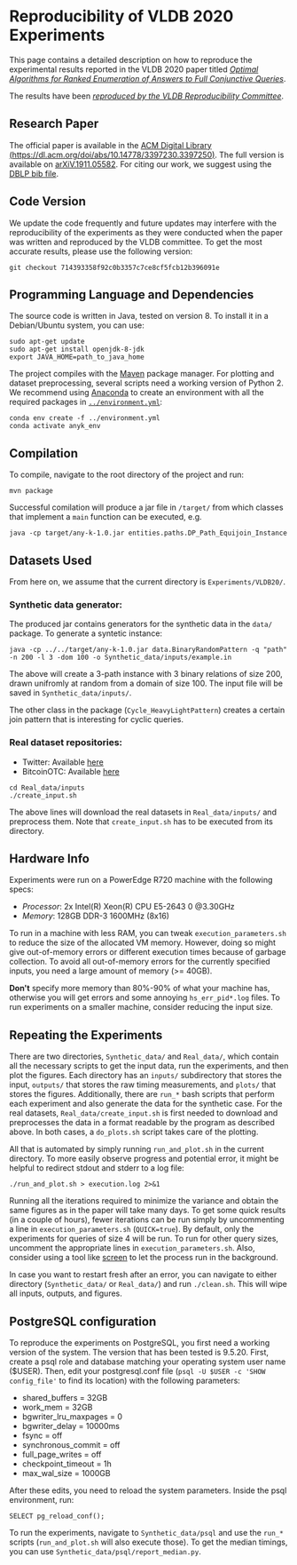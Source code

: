 # Reproducibility of VLDB 2020 Experiments

This page contains a detailed description on how to reproduce the experimental results reported 
in the VLDB 2020 paper titled 
[*Optimal Algorithms for Ranked Enumeration of Answers to Full Conjunctive Queries*](https://dl.acm.org/doi/abs/10.14778/3397230.3397250).

The results have been [*reproduced by the VLDB Reproducibility Committee*](http://vldb.org/pvldb/reproducibility/).


## Research Paper
The official paper is available in the 
[ACM Digital Library (https://dl.acm.org/doi/abs/10.14778/3397230.3397250)](https://dl.acm.org/doi/abs/10.14778/3397230.3397250). 
The full version is available on [arXiV.1911.05582](https://arxiv.org/abs/1911.05582). 
For citing our work, we suggest using the [DBLP bib file](https://dblp.uni-trier.de/rec/bibtex/journals/pvldb/TziavelisAGRY20).



## Code Version
We update the code frequently and future updates may interfere with the reproducibility of the experiments as they were conducted when the paper was written and reproduced by the VLDB committee. 
To get the most accurate results, please use the following version: 
```
git checkout 714393358f92c0b3357c7ce8cf5fcb12b396091e
```



## Programming Language and Dependencies
The source code is written in Java, tested on version 8. To install it in a Debian/Ubuntu system, you can use:
```
sudo apt-get update
sudo apt-get install openjdk-8-jdk
export JAVA_HOME=path_to_java_home
```
The project compiles with the [Maven](https://maven.apache.org/index.html) package manager.
For plotting and dataset preprocessing, several scripts need a working version of Python 2. We recommend using [Anaconda](https://docs.anaconda.com/anaconda/install/) to create an environment with all the required packages in [`../environment.yml`](https://github.com/northeastern-datalab/any-k-code/tree/master/Experiments/environment.yml):
```
conda env create -f ../environment.yml
conda activate anyk_env
```



## Compilation
To compile, navigate to the root directory of the project and run:
```
mvn package
```
Successful comilation will produce a jar file in `/target/` from which classes that implement a `main` function can be executed, e.g.
```
java -cp target/any-k-1.0.jar entities.paths.DP_Path_Equijoin_Instance
```



## Datasets Used

From here on, we assume that the current directory is `Experiments/VLDB20/`.

### Synthetic data generator: 

The produced jar contains generators for the synthetic data in the `data/` package. To generate a syntetic instance:

```
java -cp ../../target/any-k-1.0.jar data.BinaryRandomPattern -q "path" -n 200 -l 3 -dom 100 -o Synthetic_data/inputs/example.in
```

The above will create a 3-path instance with 3 binary relations of size 200, drawn unifromly at random from a domain of size 100. The input file will be saved in `Synthetic_data/inputs/`. 

The other class in the package (`Cycle_HeavyLightPattern`) creates a certain join pattern that is interesting for cyclic queries.

### Real dataset repositories:
* Twitter: Available [here](http://datasets.syr.edu/datasets/Twitter.html)
* BitcoinOTC: Available [here](https://snap.stanford.edu/data/soc-sign-bitcoin-otc.html)

```
cd Real_data/inputs
./create_input.sh
```
The above lines will download the real datasets in `Real_data/inputs/` and preprocess them. Note that `create_input.sh` has to be executed from its directory.



## Hardware Info   
Experiments were run on a PowerEdge R720 machine with the following specs:
- *Processor*: 2x Intel(R) Xeon(R) CPU E5-2643 0 @3.30GHz
- *Memory*: 128GB DDR-3 1600MHz (8x16) 

To run in a machine with less RAM, you can tweak `execution_parameters.sh` to reduce the size of the allocated VM memory. However, doing so might give out-of-memory errors or different execution times because of garbage collection. To avoid all out-of-memory errors for the currently specified inputs, you need a large amount of memory (>= 40GB). 

**Don't** specify more memory than 80%-90% of what your machine has, otherwise you will get errors and some annoying `hs_err_pid*.log` files. To run experiments on a smaller machine, consider reducing the input size.


## Repeating the Experiments
There are two directories, `Synthetic_data/` and `Real_data/`, which contain all the necessary scripts to get the input data, run the experiments, and then plot the figures. Each directory has an `inputs/` subdirectory that stores the input, `outputs/` that stores the raw timing measurements, and `plots/` that stores the figures. Additionally, there are `run_*` bash scripts that perform each experiment and also generate the data for the synthetic case. For the real datasets, `Real_data/create_input.sh` is first needed to download and preprocesses the data in a format readable by the program as described above. In both cases, a `do_plots.sh` script takes care of the plotting.

All that is automated by simply running `run_and_plot.sh` in the current directory. To more easily observe progress and potential error, it might be helpful to redirect stdout and stderr to a log file:
```
./run_and_plot.sh > execution.log 2>&1
```

Running all the iterations required to minimize the variance and obtain the same figures as in the paper will take many days. To get some quick results (in a couple of hours), fewer iterations can be run simply by uncommenting a line in `execution_parameters.sh` (`QUICK=true`). 
By default, only the experiments for queries of size 4 will be run. To run for other query sizes, uncomment the appropriate lines in `execution_parameters.sh`.
Also, consider using a tool like [screen](https://www.gnu.org/software/screen/) to let the process run in the background.

In case you want to restart fresh after an error, you can navigate to either directory (`Synthetic_data/` or `Real_data/`) and run `./clean.sh`. This will wipe all inputs, outputs, and figures.


## PostgreSQL configuration
To reproduce the experiments on PostgreSQL, you first need a working version of the system. The version that has been tested is 9.5.20.
First, create a psql role and database matching your operating system user name ($USER).
Then, edit your postgresql.conf file (`psql -U $USER -c 'SHOW config_file'` to find its location) with the following parameters:

* shared_buffers = 32GB
* work_mem = 32GB
* bgwriter_lru_maxpages = 0
* bgwriter_delay = 10000ms
* fsync = off
* synchronous_commit = off
* full_page_writes = off
* checkpoint_timeout = 1h
* max_wal_size = 1000GB

After these edits, you need to reload the system parameters. Inside the psql environment, run:
```
SELECT pg_reload_conf();
```

To run the experiments, navigate to `Synthetic_data/psql` and use the `run_*` scripts (`run_and_plot.sh` will also execute those). To get the median timings, you can use `Synthetic_data/psql/report_median.py`.

